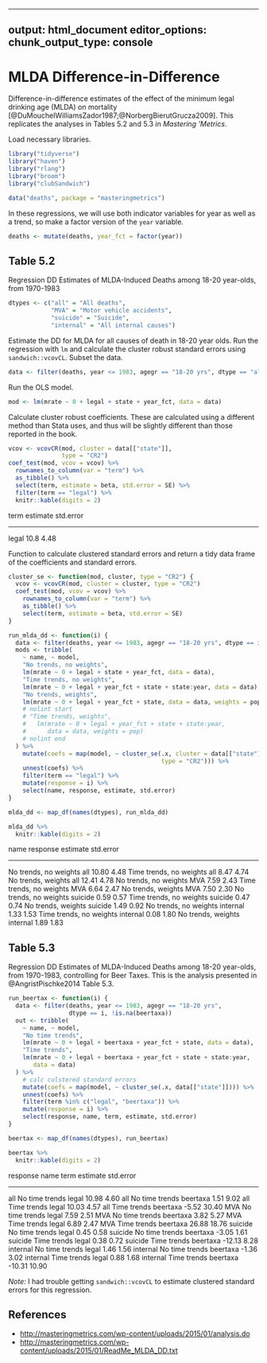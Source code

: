 
---
output: html_document
editor_options: 
  chunk_output_type: console
---

# MLDA Difference-in-Difference

Difference-in-difference estimates of the effect of the minimum legal drinking age (MLDA) on mortality [@DuMouchelWilliamsZador1987;@NorbergBierutGrucza2009].
This replicates the analyses in Tables 5.2 and 5.3 in *Mastering 'Metrics*.

Load necessary libraries.

```r
library("tidyverse")
library("haven")
library("rlang")
library("broom")
library("clubSandwich")
```


```r
data("deaths", package = "masteringmetrics")
```
In these regressions, we will use both indicator variables for year as well as a trend, so make a factor version of the `year` variable.

```r
deaths <- mutate(deaths, year_fct = factor(year))
```


## Table 5.2

Regression DD Estimates of MLDA-Induced Deaths among 18-20 year-olds, from 1970-1983


```r
dtypes <- c("all" = "All deaths",
            "MVA" = "Motor vehicle accidents",
            "suicide" = "Suicide",
            "internal" = "All internal causes")
```

Estimate the DD for MLDA for all causes of death in 18-20 year olds. 
Run the regression with `lm` and calculate the cluster robust standard errors
using `sandwich::vcovCL`.
Subset the data.

```r
data <- filter(deaths, year <= 1983, agegr == "18-20 yrs", dtype == "all")
```
Run the OLS model.

```r
mod <- lm(mrate ~ 0 + legal + state + year_fct, data = data)
```
Calculate cluster robust coefficients.
These are calculated using a different method than Stata uses, and thus will be slightly different than those reported in the book.

```r
vcov <- vcovCR(mod, cluster = data[["state"]],
               type = "CR2")
coef_test(mod, vcov = vcov) %>%
  rownames_to_column(var = "term") %>%
  as_tibble() %>%
  select(term, estimate = beta, std.error = SE) %>%
  filter(term == "legal") %>%
  knitr::kable(digits = 2)
```



term     estimate   std.error
------  ---------  ----------
legal        10.8        4.48

Function to calculate clustered standard errors and return a tidy data frame of the coefficients and standard errors.

```r
cluster_se <- function(mod, cluster, type = "CR2") {
  vcov <- vcovCR(mod, cluster = cluster, type = "CR2")
  coef_test(mod, vcov = vcov) %>%
    rownames_to_column(var = "term") %>%
    as_tibble() %>%
    select(term, estimate = beta, std.error = SE)
}
```



```r
run_mlda_dd <- function(i) {
  data <- filter(deaths, year <= 1983, agegr == "18-20 yrs", dtype == i) # nolint
  mods <- tribble(
    ~ name, ~ model,
    "No trends, no weights",
    lm(mrate ~ 0 + legal + state + year_fct, data = data),
    "Time trends, no weights",
    lm(mrate ~ 0 + legal + year_fct + state + state:year, data = data),
    "No trends, weights",
    lm(mrate ~ 0 + legal + year_fct + state, data = data, weights = pop),
    # nolint start
    # "Time trends, weights",
    #   lm(mrate ~ 0 + legal + year_fct + state + state:year, 
    #      data = data, weights = pop)
    # nolint end
  ) %>%
    mutate(coefs = map(model, ~ cluster_se(.x, cluster = data[["state"]],
                                           type = "CR2"))) %>%
    unnest(coefs) %>%
    filter(term == "legal") %>%
    mutate(response = i) %>%
    select(name, response, estimate, std.error)
}
```


```r
mlda_dd <- map_df(names(dtypes), run_mlda_dd)
```


```r
mlda_dd %>%
  knitr::kable(digits = 2)
```



name                      response    estimate   std.error
------------------------  ---------  ---------  ----------
No trends, no weights     all            10.80        4.48
Time trends, no weights   all             8.47        4.74
No trends, weights        all            12.41        4.78
No trends, no weights     MVA             7.59        2.43
Time trends, no weights   MVA             6.64        2.47
No trends, weights        MVA             7.50        2.30
No trends, no weights     suicide         0.59        0.57
Time trends, no weights   suicide         0.47        0.74
No trends, weights        suicide         1.49        0.92
No trends, no weights     internal        1.33        1.53
Time trends, no weights   internal        0.08        1.80
No trends, weights        internal        1.89        1.83


## Table 5.3

Regression DD Estimates of MLDA-Induced Deaths among 18-20 year-olds, from 1970-1983, controlling for Beer Taxes.
This is the analysis presented in @AngristPischke2014 Table 5.3.


```r
run_beertax <- function(i) {
  data <- filter(deaths, year <= 1983, agegr == "18-20 yrs",
                 dtype == i, !is.na(beertaxa))
  out <- tribble(
    ~ name, ~ model,
    "No time trends",
    lm(mrate ~ 0 + legal + beertaxa + year_fct + state, data = data),
    "Time trends",
    lm(mrate ~ 0 + legal + beertaxa + year_fct + state + state:year,
       data = data)
  ) %>%
    # calc culstered standard errors
    mutate(coefs = map(model, ~ cluster_se(.x, data[["state"]]))) %>%
    unnest(coefs) %>%
    filter(term %in% c("legal", "beertaxa")) %>%
    mutate(response = i) %>%
    select(response, name, term, estimate, std.error)
}
```


```r
beertax <- map_df(names(dtypes), run_beertax)
```


```r
beertax %>%
  knitr::kable(digits = 2)
```



response   name             term        estimate   std.error
---------  ---------------  ---------  ---------  ----------
all        No time trends   legal          10.98        4.60
all        No time trends   beertaxa        1.51        9.02
all        Time trends      legal          10.03        4.57
all        Time trends      beertaxa       -5.52       30.40
MVA        No time trends   legal           7.59        2.51
MVA        No time trends   beertaxa        3.82        5.27
MVA        Time trends      legal           6.89        2.47
MVA        Time trends      beertaxa       26.88       18.76
suicide    No time trends   legal           0.45        0.58
suicide    No time trends   beertaxa       -3.05        1.61
suicide    Time trends      legal           0.38        0.72
suicide    Time trends      beertaxa      -12.13        8.28
internal   No time trends   legal           1.46        1.56
internal   No time trends   beertaxa       -1.36        3.02
internal   Time trends      legal           0.88        1.68
internal   Time trends      beertaxa      -10.31       10.90

*Note:* I had trouble getting `sandwich::vcovCL` to estimate clustered standard errors for this regression.

## References

- <http://masteringmetrics.com/wp-content/uploads/2015/01/analysis.do>
- <http://masteringmetrics.com/wp-content/uploads/2015/01/ReadMe_MLDA_DD.txt>


